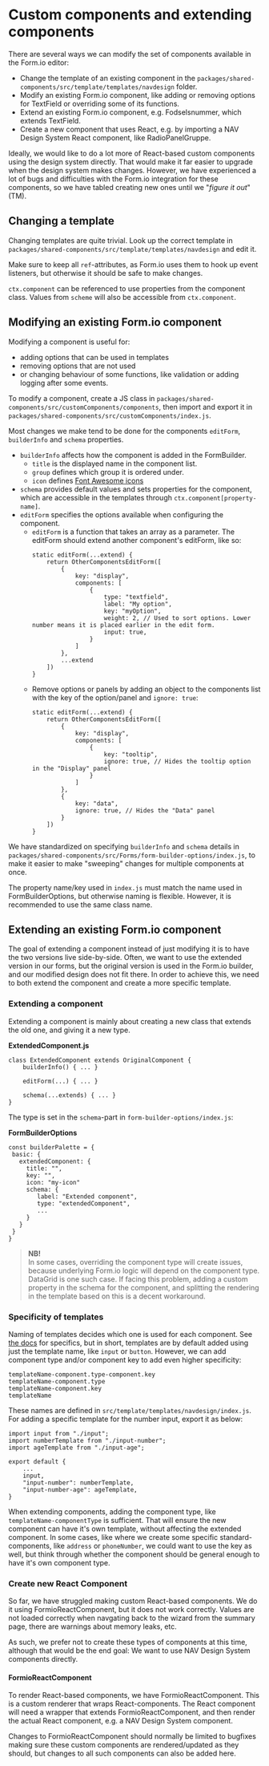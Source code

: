 # Custom components and extending components

There are several ways we can modify the set of components available in the Form.io editor:

-   Change the template of an existing component in the `packages/shared-components/src/template/templates/navdesign` folder.
-   Modify an existing Form.io component, like adding or removing options for TextField or overriding some of its functions.
-   Extend an existing Form.io component, e.g. Fodselsnummer, which extends TextField.
-   Create a new component that uses React, e.g. by importing a NAV Design System React component, like RadioPanelGruppe.

Ideally, we would like to do a lot more of React-based custom components using the design system directly.
That would make it far easier to upgrade when the design system makes changes.
However, we have experienced a lot of bugs and difficulties with the Form.io integration for these components, so we have tabled creating new ones until we "_figure it out_"(TM).

## Changing a template

Changing templates are quite trivial. Look up the correct template in `packages/shared-components/src/template/templates/navdesign` and edit it.

Make sure to keep all `ref`-attributes, as Form.io uses them to hook up event listeners, but otherwise it should be safe to make changes.

`ctx.component` can be referenced to use properties from the component class.
Values from `scheme` will also be accessible from `ctx.component`.

## Modifying an existing Form.io component

Modifying a component is useful for:

-   adding options that can be used in templates
-   removing options that are not used
-   or changing behaviour of some functions, like validation or adding logging after some events.

To modify a component, create a JS class in `packages/shared-components/src/customComponents/components`, then import and export it in `packages/shared-components/src/customComponents/index.js`.

Most changes we make tend to be done for the components `editForm`, `builderInfo` and `schema` properties.

-   `builderInfo` affects how the component is added in the FormBuilder.
    -   `title` is the displayed name in the component list.
    -   `group` defines which group it is ordered under.
    -   `icon` defines [Font Awesome icons](https://fontawesome.com/v4.7/cheatsheet/)
-   `schema` provides default values and sets properties for the component, which are accessible in the templates through `ctx.component[property-name]`.
-   `editForm` specifies the options available when configuring the component.
    -   `editForm` is a function that takes an array as a parameter. The editForm should extend another component's editForm, like so:
        ```
        static editForm(...extend) {
            return OtherComponentsEditForm([
                {
                    key: "display",
                    components: [
                        {
                            type: "textfield",
                            label: "My option",
                            key: "myOption",
                            weight: 2, // Used to sort options. Lower number means it is placed earlier in the edit form.
                            input: true,
                        }
                    ]
                },
                ...extend
            ])
        }
        ```
    -   Remove options or panels by adding an object to the components list with the key of the option/panel and `ignore: true`:
        ```
        static editForm(...extend) {
            return OtherComponentsEditForm([
                {
                    key: "display",
                    components: [
                        {
                            key: "tooltip",
                            ignore: true, // Hides the tooltip option in the "Display" panel
                        }
                    ]
                },
                {
                    key: "data",
                    ignore: true, // Hides the "Data" panel
                }
            ])
        }
        ```

We have standardized on specifying `builderInfo` and `schema` details in `packages/shared-components/src/Forms/form-builder-options/index.js`, to make it easier to make "sweeping" changes for multiple components at once.

The property name/key used in `index.js` must match the name used in FormBuilderOptions, but otherwise naming is flexible. However, it is recommended to use the same class name.

## Extending an existing Form.io component

The goal of extending a component instead of just modifying it is to have the two versions live side-by-side.
Often, we want to use the extended version in our forms, but the original version is used in the Form.io builder, and our modified design does not fit there.
In order to achieve this, we need to both extend the component and create a more specific template.

### Extending a component

Extending a component is mainly about creating a new class that extends the old one, and giving it a new type.

<b>ExtendedComponent.js</b>

```
class ExtendedComponent extends OriginalComponent {
    builderInfo() { ... }

    editForm(...) { ... }

    schema(...extends) { ... }
}
```

The type is set in the `schema`-part in `form-builder-options/index.js`:

<b>FormBuilderOptions</b>

```
const builderPalette = {
 basic: {
   extendedComponent: {
     title: "",
     key: "",
     icon: "my-icon"
     schema: {
        label: "Extended component",
        type: "extendedComponent",
        ...
     }
   }
 }
}
```

> <b>NB!</b></br>
> In some cases, overriding the component type will create issues, because underlying Form.io logic will depend on the component type. DataGrid is one such case.
> If facing this problem, adding a custom property in the schema for the component, and splitting the rendering in the template based on this is a decent workaround.

### Specificity of templates

Naming of templates decides which one is used for each component. See [the docs](https://help.form.io/developers/form-templates) for specifics, but in short,
templates are by default added using just the template name, like `input` or `button`. However, we can add component type and/or component key to add even higher specificity:

```
templateName-component.type-component.key
templateName-component.type
templateName-component.key
templateName
```

These names are defined in `src/template/templates/navdesign/index.js`. For adding a specific template for the number input, export it as below:

```
import input from "./input";
import numberTemplate from "./input-number";
import ageTemplate from "./input-age";

export default {
    ...
    input,
    "input-number": numberTemplate,
    "input-number-age": ageTemplate,
}
```

When extending components, adding the component type, like `templateName-componentType` is sufficient. That will ensure the new component can have it's own template, without affecting the extended component.
In some cases, like where we create some specific standard-components, like `address` or `phoneNumber`, we could want to use the key as well, but think through whether the component should be general enough to have it's own component type.

### Create new React Component

So far, we have struggled making custom React-based components. We do it using FormioReactComponent, but it does not work correctly.
Values are not loaded correctly when navgating back to the wizard from the summary page, there are warnings about memory leaks, etc.

As such, we prefer not to create these types of components at this time, although that would be the end goal: We want to use NAV Design System components directly.

#### FormioReactComponent

To render React-based components, we have FormioReactComponent. This is a custom renderer that wraps React-components.
The React component will need a wrapper that extends FormioReactComponent, and then render the actual React component, e.g. a NAV Design System component.

Changes to FormioReactComponent should normally be limited to bugfixes making sure these custom components are rendered/updated as they should, but changes to all such components can also be added here.
